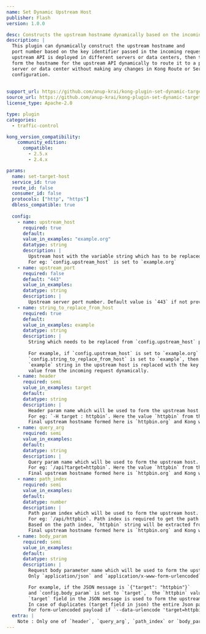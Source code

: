 ```yaml
---
name: Set Dynamic Upstream Host
publisher: Flash
version: 1.0.0

desc: Constructs the upstream hostname dynamically based on the incoming request parameters
description: |
  This plugin can dynamically construct the upstream hostname and 
  port number based on the key identifier passed in the incoming request. If the same 
  upstream API is deployed in different servers or data centers, then this plugin can 
  form the hostname for the upstream API dynamically to route it to a particular 
  server or data center without making any changes in Kong Route or Service 
  configuration.
  
  
support_url: https://github.com/anup-krai/kong-plugin-set-dynamic-target-host/issues
source_url: https://github.com/anup-krai/kong-plugin-set-dynamic-target-host
license_type: Apache-2.0 

type: plugin
categories:
  - traffic-control

kong_version_compatibility:
    community_edition:
      compatible:
        - 2.5.x
        - 2.4.x

params:
  name: set-target-host
  service_id: true
  route_id: false
  consumer_id: false
  protocols: ["http", "https"]
  dbless_compatible: true
    
  config:
    - name: upstream_host
      required: true
      default:
      value_in_examples: "example.org"
      datatype: string
      description: |
        Upstream host with the variable string which has to be replaced by the plugin.
        For eg: `config.upstream_host` is set to `example.org`
    - name: upstream_port
      required: false
      default: "443"
      value_in_examples:
      datatype: string
      description: |
        Upstream server port number. Default value is `443` if not provided in plugin configuration.
    - name: string_to_replace_from_host
      required: true
      default:
      value_in_examples: example
      datatype: string
      description: |
        String which needs to be replaced from `config.upstream_host` parameter.
        
        For example, if `config.upstream_host` is set to `example.org` and 
        `config.string_to_replace_from_host` is set to `example`, then the
        `example` string in the upstream host is replaced with the key identifier 
        value from the incoming request dynamically.
    - name: header
      required: semi
      value_in_examples: target
      default:
      datatype: string
      description: |
        Header param name which will be used to form the upstream host. Only one header name is supported.
        For eg: `-H target : httpbin`. Here the value `httpbin` from the header `target` will be used to form the upstream host. 
        Final upstream hostname formed here is `httpbin.org` and Kong will make a call to this host.
    - name: query_arg
      required: semi
      value_in_examples:
      default:
      datatype: string
      description: |
        Query param name which will be used to form the upstream host. Only one query param name is supported. 
        For eg: `/api?target=httpbin`. Here the value `httpbin` from the query param `target` will be used to form the upstream host.
        Final upstream hostname formed here is `httpbin.org` and Kong will make a call to this host.
    - name: path_index
      required: semi
      value_in_examples:
      default:
      datatype: number
      description: |
        Path param index which will be used to form the upstream host.
        For eg: `/api/httpbin`. Path index is required to get the path param value and here in this example path_index value is 2. 
        Based on the path index, `httpbin` string will be extracted from the uri.
        Final upstream hostname formed here is `httpbin.org` and Kong will make a call to this host.
    - name: body_param
      required: semi
      value_in_examples:
      default:
      datatype: string
      description: |
        Request body parameter name which will be used to form the upstream host.
        Only `application/json` and `application/x-www-form-urlencoded` content types are supported. For Json message, the field name or Json path needs to be passed. 

        For example, if the JSON message is `{"target": "httpbin"}`
        and `config.body_param` is set to `target`,  the `httpbin` value from the 
        `target` field in the JSON message is used to form the upstream host. 
        In case of duplicates (target field in json) the entire Json path needs to be provided. 
        For form-urlencoded payload if `--data-urlencode 'target=httpbin'` and `config.body_param=target` then `httpbin` value from the `target` field in the form body will be used to construct the upstream host.
  extra: |
    Note : Only one of `header`, `query_arg`, `path_index` or `body_param` can be provided at one time, and at least one is required.
---
```

